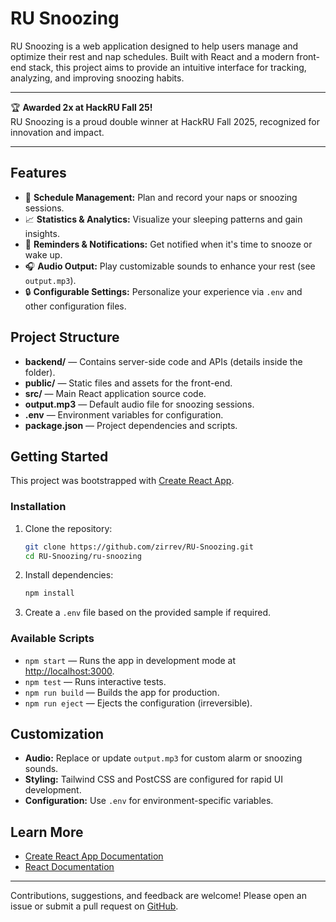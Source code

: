# RU Snoozing

RU Snoozing is a web application designed to help users manage and optimize their rest and nap schedules. Built with React and a modern front-end stack, this project aims to provide an intuitive interface for tracking, analyzing, and improving snoozing habits.

---

🏆 **Awarded 2x at HackRU Fall 25!**  
RU Snoozing is a proud double winner at HackRU Fall 2025, recognized for innovation and impact.

---

## Features

- 📅 **Schedule Management:** Plan and record your naps or snoozing sessions.
- 📈 **Statistics & Analytics:** Visualize your sleeping patterns and gain insights.
- 🔔 **Reminders & Notifications:** Get notified when it's time to snooze or wake up.
- 🎧 **Audio Output:** Play customizable sounds to enhance your rest (see `output.mp3`).
- 🔒 **Configurable Settings:** Personalize your experience via `.env` and other configuration files.

## Project Structure

- **backend/** — Contains server-side code and APIs (details inside the folder).
- **public/** — Static files and assets for the front-end.
- **src/** — Main React application source code.
- **output.mp3** — Default audio file for snoozing sessions.
- **.env** — Environment variables for configuration.
- **package.json** — Project dependencies and scripts.

## Getting Started

This project was bootstrapped with [Create React App](https://github.com/facebook/create-react-app).

### Installation

1. Clone the repository:
   ```bash
   git clone https://github.com/zirrev/RU-Snoozing.git
   cd RU-Snoozing/ru-snoozing
   ```

2. Install dependencies:
   ```bash
   npm install
   ```

3. Create a `.env` file based on the provided sample if required.

### Available Scripts

- `npm start` — Runs the app in development mode at [http://localhost:3000](http://localhost:3000).
- `npm test` — Runs interactive tests.
- `npm run build` — Builds the app for production.
- `npm run eject` — Ejects the configuration (irreversible).

## Customization

- **Audio:** Replace or update `output.mp3` for custom alarm or snoozing sounds.
- **Styling:** Tailwind CSS and PostCSS are configured for rapid UI development.
- **Configuration:** Use `.env` for environment-specific variables.

## Learn More

- [Create React App Documentation](https://facebook.github.io/create-react-app/docs/getting-started)
- [React Documentation](https://reactjs.org/)

---

Contributions, suggestions, and feedback are welcome! Please open an issue or submit a pull request on [GitHub](https://github.com/zirrev/RU-Snoozing).
